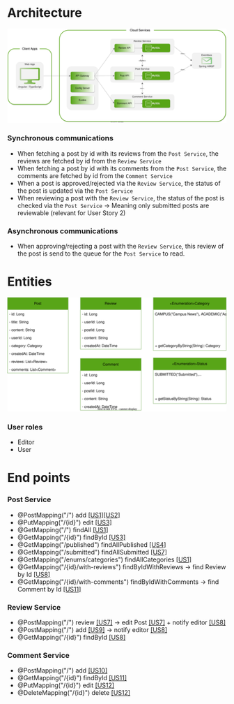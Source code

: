 # Architecture
![Architecture](https://github.com/pxlit-projects/project-Su-zenGeurtsPXL-1/blob/main/architecture/architecture.drawio.svg)

### Synchronous communications
- When fetching a post by id with its reviews from the `Post Service`, the reviews are fetched by id from the `Review Service`
- When fetching a post by id with its comments from the `Post Service`, the comments are fetched by id from the `Comment Service`
- When a post is approved/rejected via the `Review Service`, the status of the post is updated via the `Post Service`
- When reviewing a post with the `Review Service`, the status of the post is checked via the `Post Service` &rarr; Meaning only submitted posts are reviewable (relevant for User Story 2)

### Asynchronous communications
- When approving/rejecting a post with the `Review Service`, this review of the post is send to the queue for the `Post Service` to read.

# Entities
![UML Diagram of enitities](https://github.com/pxlit-projects/project-Su-zenGeurtsPXL-1/blob/main/architecture/entities.drawio.svg)

### User roles
- Editor
- User

# End points
### Post Service
- @PostMapping("/") add [[US1]](https://github.com/pxlit-projects/project-Su-zenGeurtsPXL-1/issues/2)[[US2]](https://github.com/pxlit-projects/project-Su-zenGeurtsPXL-1/issues/4)
- @PutMapping("/{id}") edit [[US3]](https://github.com/pxlit-projects/project-Su-zenGeurtsPXL-1/issues/5)
- @GetMapping("/") findAll [[US1]](https://github.com/pxlit-projects/project-Su-zenGeurtsPXL-1/issues/2)
- @GetMapping("/{id}") findById [[US3]](https://github.com/pxlit-projects/project-Su-zenGeurtsPXL-1/issues/5)
- @GetMapping("/published") findAllPublished [[US4]](https://github.com/pxlit-projects/project-Su-zenGeurtsPXL-1/issues/6)
- @GetMapping("/submitted") findAllSubmitted [[US7]](https://github.com/pxlit-projects/project-Su-zenGeurtsPXL-1/issues/8)
- @GetMapping("/enums/categories") findAllCategories [[US1]](https://github.com/pxlit-projects/project-Su-zenGeurtsPXL-1/issues/2)
- @GetMapping("/{id}/with-reviews") findByIdWithReviews &rarr; find Review by Id [[US8]](https://github.com/pxlit-projects/project-Su-zenGeurtsPXL-1/issues/9)
- @GetMapping("/{id}/with-comments") findByIdWithComments &rarr; find Comment by Id [[US11]](https://github.com/pxlit-projects/project-Su-zenGeurtsPXL-1/issues/12)

### Review Service
- @PostMapping("/") review [[US7]](https://github.com/pxlit-projects/project-Su-zenGeurtsPXL-1/issues/8) &rarr; edit Post [[US7]](https://github.com/pxlit-projects/project-Su-zenGeurtsPXL-1/issues/8) + notify editor [[US8]](https://github.com/pxlit-projects/project-Su-zenGeurtsPXL-1/issues/9)
- @PostMapping("/") add [[US9]](https://github.com/pxlit-projects/project-Su-zenGeurtsPXL-1/issues/10) &rarr; notify editor [[US8]](https://github.com/pxlit-projects/project-Su-zenGeurtsPXL-1/issues/9)
- @GetMapping("/{id}") findById [[US8]](https://github.com/pxlit-projects/project-Su-zenGeurtsPXL-1/issues/9)

### Comment Service
- @PostMapping("/") add [[US10]](https://github.com/pxlit-projects/project-Su-zenGeurtsPXL-1/issues/11)
- @GetMapping("/{id}") findById [[US11]](https://github.com/pxlit-projects/project-Su-zenGeurtsPXL-1/issues/12)
- @PutMapping("/{id}") edit [[US12]](https://github.com/pxlit-projects/project-Su-zenGeurtsPXL-1/issues/13)
- @DeleteMapping("/{id}") delete [[US12]](https://github.com/pxlit-projects/project-Su-zenGeurtsPXL-1/issues/13)

